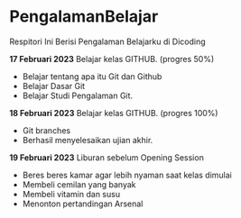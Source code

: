 # PengalamanBelajar

Respitori Ini Berisi Pengalaman Belajarku di Dicoding

**17 Februari 2023**
Belajar kelas GITHUB. (progres 50%)
  * Belajar tentang apa itu Git dan Github
  * Belajar Dasar Git
  * Belajar Studi Pengalaman Git.

**18 Februari 2023**
Belajar kelas GITHUB. (progres 100%)
  * Git branches
  * Berhasil menyelesaikan ujian akhir.

**19 Februari 2023**
Liburan sebelum Opening Session
 * Beres beres kamar agar lebih nyaman saat kelas dimulai
 * Membeli cemilan yang banyak
 * Membeli vitamin dan susu
 * Menonton pertandingan Arsenal 
